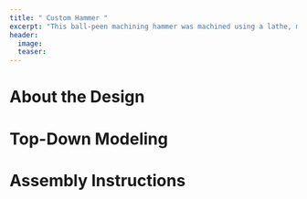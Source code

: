 ```yaml
---
title: " Custom Hammer "
excerpt: "This ball-peen machining hammer was machined using a lathe, mill, bandsaw and precise dimensioning skills"
header:
  image: 
  teaser: 
---
```

# About the Design

# Top-Down Modeling

# Assembly Instructions





